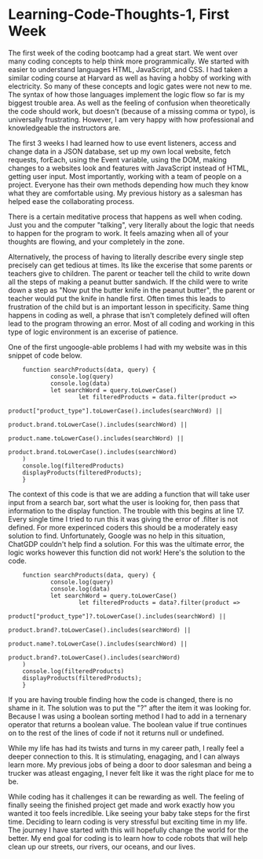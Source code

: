 # Learning-Code-Thoughts-1, First Week

The first week of the coding bootcamp had a great start. We went over many coding concepts to help think more programmically. We started with easier to understand languages HTML, JavaScript, and CSS. I had taken a similar coding course at Harvard as well as having a hobby of working with electricity. So many of these concepts and logic gates were not new to me. The syntax of how those languages implement the logic flow so far is my biggest trouble area. As well as the feeling of confusion when theoretically the code should work, but doesn't (because of a missing comma or typo), is universally frustrating. However, I am very happy with how professional and knowledgeable the instructors are. 

The first 3 weeks I had learned how to use event listeners, access and change data in a JSON database, set up my own local website, fetch requests, forEach, using the Event variable, using the DOM, making changes to a websites look and features with JavaScript instead of HTML, getting user input. Most importantly, working with a team of people on a project. Everyone has their own methods depending how much they know what they are comfortable using. My previous history as a salesman has helped ease the collaborating process. 

There is a certain meditative process that happens as well when coding. Just you and the computer "talking", very literally about the logic that needs to happen for the program to work. It feels amazing when all of your thoughts are flowing, and your completely in the zone. 

Alternatively, the process of having to literally describe every single step precisely can get tedious at times. Its like the excerise that some parents or teachers give to children. The parent or teacher tell the child to write down all the steps of making a peanut butter sandwich. If the child were to write down a step as "Now put the butter knife in the peanut butter", the parent or teacher would put the knife in handle first. Often times this leads to frustration of the child but is an important lesson in specificity. Same thing happens in coding as well, a phrase that isn't completely defined will often lead to the program throwing an error. Most of all coding and working in this type of logic environment is an excerise of patience.

One of the first ungoogle-able problems I had with my website was in this snippet of code below.

        function searchProducts(data, query) {
                console.log(query)
                console.log(data)
                let searchWord = query.toLowerCase()
                        let filteredProducts = data.filter(product =>
                            product["product_type"].toLowerCase().includes(searchWord) ||   
                            product.brand.toLowerCase().includes(searchWord) || 
                            product.name.toLowerCase().includes(searchWord) ||
                            product.brand.toLowerCase().includes(searchWord)
        )
        console.log(filteredProducts)
        displayProducts(filteredProducts);
        }

The context of this code is that we are adding a function that will take user input from a search bar, sort what the user is looking for, then pass that information to the display function. The trouble with this begins at line 17. Every single time I tried to run this it was giving the error of .filter is not defined. For more experinced coders this should be a moderately easy solution to find. Unfortunately, Google was no help in this situation, ChatGDP couldn't help find a solution. For this was the ultimate error, the logic works however this function did not work! Here's the solution to the code. 

        function searchProducts(data, query) {
                console.log(query)
                console.log(data)
                let searchWord = query.toLowerCase()
                        let filteredProducts = data?.filter(product =>
                            product["product_type"]?.toLowerCase().includes(searchWord) ||   
                            product.brand?.toLowerCase().includes(searchWord) || 
                            product.name?.toLowerCase().includes(searchWord) ||
                            product.brand?.toLowerCase().includes(searchWord)
        )
        console.log(filteredProducts)
        displayProducts(filteredProducts);
        }

If you are having trouble finding how the code is changed, there is no shame in it. The solution was to put the "?" after the item it was looking for. Because I was using a boolean sorting method I had to add in a ternenary operator that returns a boolean value. The boolean value if true continues on to the rest of the lines of code if not it returns null or undefined.

While my life has had its twists and turns in my career path, I really feel a deeper connection to this. It is stimulating, enagaging, and I can always learn more. My previous jobs of being a door to door salesman and being a trucker was atleast engaging, I never felt like it was the right place for me to be. 

While coding has it challenges it can be rewarding as well. The feeling of finally seeing the finished project get made and work exactly how you wanted it too feels incredible. Like seeing your baby take steps for the first time. Deciding to learn coding is very stressful but exciting time in my life. The journey I have started with this will hopefully change the world for the better. My end goal for coding is to learn how to code robots that will help clean up our streets, our rivers, our oceans, and our lives. 
